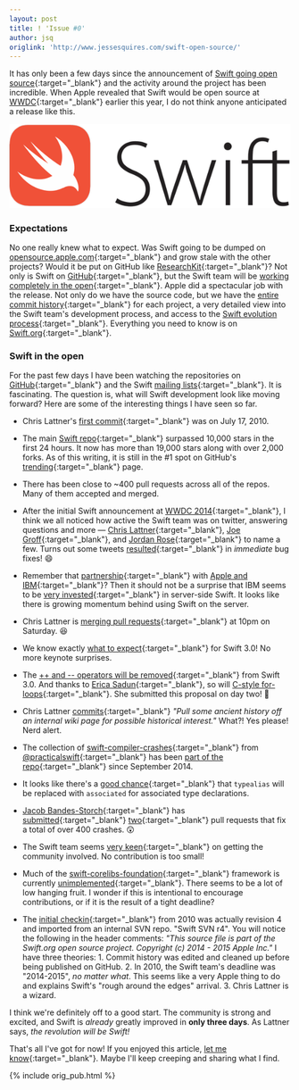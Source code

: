 ```yaml
---
layout: post
title: ! 'Issue #0'
author: jsq
origlink: 'http://www.jessesquires.com/swift-open-source/'
---
```


It has only been a few days since the announcement of [Swift going open source](https://developer.apple.com/swift/blog/?id=34){:target="_blank"} and the activity around the project has been incredible. When Apple revealed that Swift would be open source at [WWDC](https://developer.apple.com/wwdc/){:target="_blank"} earlier this year, I do not think anyone anticipated a release like this.

<!--excerpt-->

<img class="img-thumbnail img-responsive center" src="/img/swift-logo.png" title="Swift" alt="Swift"/>

### Expectations

No one really knew what to expect. Was Swift going to be dumped on [opensource.apple.com](http://www.opensource.apple.com){:target="_blank"} and grow stale with the other projects? Would it be put on GitHub like [ResearchKit](https://github.com/ResearchKit){:target="_blank"}? Not only is Swift on [GitHub](https://github.com/apple/){:target="_blank"}, but the Swift team will be [working completely in the open](http://arstechnica.com/apple/2015/12/craig-federighi-talks-open-source-swift-and-whats-coming-in-version-3-0/){:target="_blank"}. Apple did a spectacular job with the release. Not only do we have the source code, but we have the [entire commit history](https://github.com/apple/swift/commits/master){:target="_blank"} for each project, a very detailed view into the Swift team's development process, and access to the [Swift evolution process](https://github.com/apple/swift-evolution){:target="_blank"}. Everything you need to know is on [Swift.org](http://swift.org){:target="_blank"}.

### Swift in the open

For the past few days I have been watching the repositories on [GitHub](https://github.com/apple/){:target="_blank"} and the Swift [mailing lists](https://swift.org/community/#mailing-lists){:target="_blank"}. It is fascinating. The question is, what will Swift development look like moving forward? Here are some of the interesting things I have seen so far.

- Chris Lattner's [first commit](https://github.com/apple/swift/commit/18844bc65229786b96b89a9fc7739c0fc897905e){:target="_blank"} was on July 17, 2010.

- The main [Swift repo](https://github.com/apple/swift){:target="_blank"} surpassed 10,000 stars in the first 24 hours. It now has more than 19,000 stars along with over 2,000 forks. As of this writing, it is still in the #1 spot on GitHub's [trending](https://github.com/trending){:target="_blank"} page.

- There has been close to ~400 pull requests across all of the repos. Many of them accepted and merged.

- After the initial Swift announcement at [WWDC 2014](https://developer.apple.com/videos/play/wwdc2014-402/){:target="_blank"}, I think we all noticed how active the Swift team was on twitter, answering questions and more &mdash; [Chris Lattner](https://twitter.com/clattner_llvm){:target="_blank"}, [Joe Groff](https://twitter.com/jckarter){:target="_blank"}, and [Jordan Rose](https://twitter.com/UINT_MIN){:target="_blank"} to name a few. Turns out some tweets [resulted](https://github.com/apple/swift/commit/666646fee95bc75ca81e1dc5131989d56bfb0742){:target="_blank"} in *immediate* bug fixes! 😄

- Remember that [partnership](https://www.apple.com/pr/library/2014/07/15Apple-and-IBM-Forge-Global-Partnership-to-Transform-Enterprise-Mobility.html){:target="_blank"} with [Apple and IBM](http://www.apple.com/business/mobile-enterprise-apps/){:target="_blank"}? Then it should not be a surprise that IBM seems to be [very invested](https://developer.ibm.com/swift/2015/12/03/introducing-the-ibm-swift-sandbox/){:target="_blank"} in server-side Swift. It looks like there is growing momentum behind using Swift on the server.

- Chris Lattner is [merging pull requests](https://github.com/apple/swift/pull/166){:target="_blank"} at 10pm on Saturday. 😆

- We know exactly [what to expect](https://github.com/apple/swift-evolution){:target="_blank"} for Swift 3.0! No more keynote surprises.

- The [++ and -- operators will be removed](https://github.com/apple/swift-evolution/blob/master/proposals/0004-remove-pre-post-inc-decrement.md){:target="_blank"} from Swift 3.0. And thanks to [Erica Sadun](https://twitter.com/ericasadun){:target="_blank"}, so will [C-style for-loops](https://github.com/apple/swift-evolution/blob/master/proposals/0007-remove-c-style-for-loops.md){:target="_blank"}. She submitted this proposal on day two! 👏

- Chris Lattner [commits](https://github.com/apple/swift/commit/22c3aa0588d2df1a207dcbad85946bab7976894c){:target="_blank"} *"Pull some ancient history off an internal wiki page for possible historical interest."* What?! Yes please! Nerd alert.

- The collection of [swift-compiler-crashes](https://github.com/practicalswift/swift-compiler-crashes){:target="_blank"} from [@practicalswift](https://twitter.com/practicalswift){:target="_blank"} has been [part of the repo](https://github.com/apple/swift/commit/e5ca8be1a090335d401cd1d7dfcf9b2104674d5b){:target="_blank"} since September 2014.

- It looks like there's a [good chance](https://github.com/apple/swift-evolution/pull/33/files){:target="_blank"} that `typealias` will be replaced with `associated` for associated type declarations.

- [Jacob Bandes-Storch](https://twitter.com/jtbandes){:target="_blank"} has [submitted](https://github.com/apple/swift/pull/253){:target="_blank"} [two](https://github.com/apple/swift/pull/272){:target="_blank"} pull requests that fix a total of over 400 crashes. 😲

- The Swift team seems [very keen](https://twitter.com/clattner_llvm/status/673162286127714304){:target="_blank"} on getting the community involved. No contribution is too small!

- Much of the [swift-corelibs-foundation](https://github.com/apple/swift-corelibs-foundation){:target="_blank"} framework is currently [unimplemented](https://github.com/apple/swift-corelibs-foundation/search?utf8=✓&q=NSUnimplemented){:target="_blank"}. There seems to be a lot of low hanging fruit. I wonder if this is intentional to encourage contributions, or if it is the result of a tight deadline?

- The [initial checkin](https://github.com/apple/swift/commit/afc81c1855bf711315b8e5de02db138d3d487eeb){:target="_blank"} from 2010 was actually revision 4 and imported from an internal SVN repo. "Swift SVN r4". You will notice the following in the header comments: *"This source file is part of the Swift.org open source project. Copyright (c) 2014 - 2015 Apple Inc."* I have three theories:
      1. Commit history was edited and cleaned up before being published on GitHub.
      2. In 2010, the Swift team's deadline was "2014-2015", *no matter what*. This seems like a very Apple thing to do and explains Swift's "rough around the edges" arrival.
      3. Chris Lattner is a wizard.

I think we're definitely off to a good start. The community is strong and excited, and Swift is *already* greatly improved in **only three days**. As Lattner says, *the revolution will be Swift!*

That's all I've got for now! If you enjoyed this article, [let me know](https://twitter.com/jesse_squires){:target="_blank"}. Maybe I'll keep creeping and sharing what I find.

{% include orig_pub.html %}
